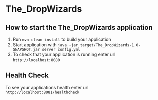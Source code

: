 # The_DropWizards

How to start the The_DropWizards application
---

1. Run `mvn clean install` to build your application
1. Start application with `java -jar target/The_DropWizards-1.0-SNAPSHOT.jar server config.yml`
1. To check that your application is running enter url `http://localhost:8080`

Health Check
---

To see your applications health enter url `http://localhost:8081/healthcheck`
